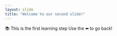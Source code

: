 ```yaml
---
layout: slide
title: "Welcome to our second slide!"
---
```

:books: This is the first learning step 
Use the :arrow_left: to go back!
